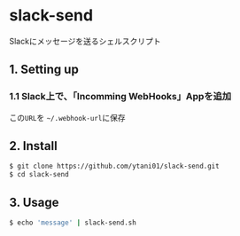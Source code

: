 # slack-send

Slackにメッセージを送るシェルスクリプト


## 1. Setting up

### 1.1 Slack上で、「Incomming WebHooks」Appを追加

この``URL``を
``~/.webhook-url``に保存


## 2. Install

```bash
$ git clone https://github.com/ytani01/slack-send.git
$ cd slack-send
```

## 3. Usage

```bash
$ echo 'message' | slack-send.sh
```
